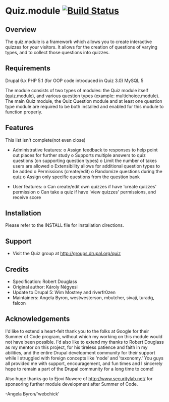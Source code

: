 Quiz.module [![Build Status](https://travis-ci.org/v3kwip/quiz.svg?branch=dev-master)](https://travis-ci.org/v3kwip/quiz)
====

Overview
--------
The quiz.module is a framework which allows you to create interactive quizzes 
for your visitors. It allows for the creation of questions of varying types, and
to collect those questions into quizzes. 


Requirements
------------
Drupal 6.x
PHP 5.1 (for OOP code introduced in Quiz 3.0)
MySQL 5

The module consists of two types of modules: the Quiz module itself 
(quiz.module), and various question types (example: multichoice.module). The 
main Quiz module, the Quiz Question module and at least one question type module 
are required to be both installed and enabled for this module to function properly.


Features
--------
This list isn't complete(not even close)

 - Administrative features:
    o Assign feedback to responses to help point out places for further study
    o Supports multiple answers to quiz questions (on supporting question types)
    o Limit the number of takes users are allowed
    o Extensibility allows for additional question types to be added
    o Permissions (create/edit)
    o Randomize questions during the quiz
    o Assign only specific questions from the question bank

 - User features:
   o Can create/edit own quizzes if have 'create quizzes' permission
   o Can take a quiz if have 'view quizzes' permissions, and receive score


Installation
------------
Please refer to the INSTALL file for installation directions.


Support
-------
- Visit the Quiz group at http://groups.drupal.org/quiz


Credits
-------
- Specification:      Robert Douglass
- Original author:    Károly Négyesi
- Update to Drupal 5: Wim Mostrey and riverfr0zen
- Maintainers: Angela Byron, westwesterson, mbutcher, sivaji, turadg, falcon


Acknowledgements
----------------
I'd like to extend a heart-felt thank you to the folks at Google for their 
Summer of Code program, without which my working on this module would not have 
been possible. I'd also like to extend my thanks to Robert Douglass as my mentor 
on this project, for his tireless patience and faith in my abilities, and the 
entire Drupal development community for their support while I struggled with
foreign concepts like 'node' and 'taxonomy.' You guys all provided me with 
support, encouragement, and fun times and I sincerely hope to remain a part of 
the Drupal community for a long time to come!

Also huge thanks go to Ejovi Nuwere of http://www.securitylab.net/ for 
sponsoring further module development after Summer of Code.

-Angela Byron/'webchick'
